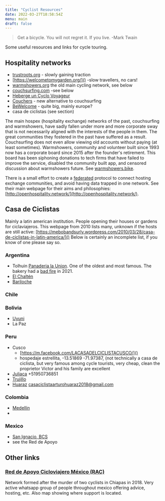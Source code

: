 ```yaml
---
title: "Cyclist Resources"
date: 2022-03-27T18:58:54Z
menu: main
draft: false
---
```


> Get a bicycle. You will not regret it. If you live. -Mark Twain

Some useful resources and links for cycle touring.

## Hospitality networks

- [trustroots.org]() - slowly gaining traction
- [https://welcometomygarden.org/]() -slow travellers, no cars!
- [warmshowers.org]() the old main cycling network, see below
- [couchsurfing.com]() -see below
- [Heberge un Cyclo Voyageur](https://facebook.com/groups/555958764898796)
- [Couchers](www.couchers.org) - new alternative to couchsurfing
- [BeWelcome](https://www.bewelcome.org/) - quite big, mainly europe?
- casa de ciclistas (see section)

The main hospex (hospitality exchange) networks of the past, couchsurfing and warmshowers, have sadly fallen under more and more corporate sway that is not necessarily aligned with the interests of the people in them. The great communities they fostered in the past have suffered as a result. Couchsurfing does not even allow viewing old accounts without paying (at least sometimes). Warmshowers, community and volunteer built since 1993 now has a corporate board since 2015 after the founder's retirement. This board has been siphoning donations to tech firms that have failed to improve the service, disabled the community built app, and censored discussion about warmshowers future. See [warmshowers.bike](warmshowers.bike). 

There is a small effort to create a [federated](https://en.m.wikipedia.org/wiki/Federated_social_network) protocol to connect hosting exchange communities, and avoid having data trapped in one network. See their main webpage for their aims and philosophies: [http://openhospitality.network/](http://openhospitality.network/).

## Casa de Ciclistas

Mainly a latin american institution. People opening their houses or gardens for ciclaviajeros.  This webpage from 2010 lists many, unknown if the hosts are still active: [https://mebobandsurly.wordpress.com/2010/03/28/casa-de-ciclistas-in-latin-america/]()
Below is certainly an incomplete list, if you know of one please say so.


### Argentina

- Tolhuin [Panaderia la Union](https://www.panaderialaunion.com.ar/). One of the oldest and most famous. The bakery had a [bad fire](https://www.telam.com.ar/notas/202101/542432-incendio-destruyo-la-mitica-panaderia-la-union-en-la-ciudad-fueguina-de-tolhuin.html) in 2021.
- [El Chaltén](https://facebook.com/florchalten/)
- [Bariloche](https://m.facebook.com/casaciclistabariloche/)

### Chile

### Bolivia
- [Uyuni](https://facebook.com/La-Casa-Ciclista-Ping%C3%BCi-Uyuni-Bolivia-2283024538687664/)
- La Paz
### Peru
- Cusco
    - [https://m.facebook.com/LACASADELCICLISTACUSCO/]()
     - hospedaje estrellita, -13.51869 -71.97387, (not technically a casa de ciclista, but very famous among cycle tourists, very cheap, clean the proprietor Victor and his family are excellent
- [Juliaca](https://facebook.com/lacasaciclistajuliaca)
+51950736851
- [Trujillo](https://m.facebook.com/casaciclistatrujillo)
- [Huaraz](https://facebook.com/Casa-Ciclista-Arturo-Huaraz-2110635712589734/)
casaciclistaarturohuaraz2018@gmail.com

### Colombia
- [Medellin](https://facebook.com/CasaCiclistaMedellin/)
- 
### Mexico
- [San Ignacio, BCS](https://facebook.com/lacasadelcyclista)
- see the Red de Apoyo

## Other links

### [Red de Apoyo Cicloviajero México (RAC\)](https://racmx.org/)
Network formed after the murder of two cyclists in Chiapas in 2018. Very active whatsapp group of people throughout mexico offering advice, hosting, etc. Also map showing where support is located. 




